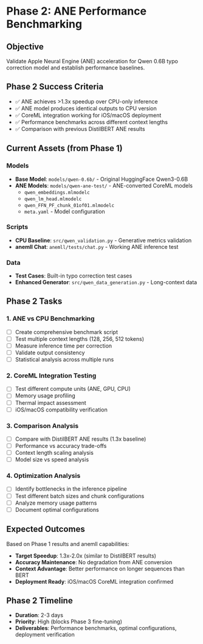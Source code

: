 # Phase 2: ANE Performance Benchmarking

## Objective
Validate Apple Neural Engine (ANE) acceleration for Qwen 0.6B typo correction model and establish performance baselines.

## Phase 2 Success Criteria
- ✅ ANE achieves >1.3x speedup over CPU-only inference
- ✅ ANE model produces identical outputs to CPU version
- ✅ CoreML integration working for iOS/macOS deployment
- ✅ Performance benchmarks across different context lengths
- ✅ Comparison with previous DistilBERT ANE results

## Current Assets (from Phase 1)

### Models
- **Base Model**: `models/qwen-0.6b/` - Original HuggingFace Qwen3-0.6B
- **ANE Models**: `models/qwen-ane-test/` - ANE-converted CoreML models
  - `qwen_embeddings.mlmodelc`
  - `qwen_lm_head.mlmodelc`
  - `qwen_FFN_PF_chunk_01of01.mlmodelc`
  - `meta.yaml` - Model configuration

### Scripts
- **CPU Baseline**: `src/qwen_validation.py` - Generative metrics validation
- **anemll Chat**: `anemll/tests/chat.py` - Working ANE inference test

### Data
- **Test Cases**: Built-in typo correction test cases
- **Enhanced Generator**: `src/qwen_data_generation.py` - Long-context data

## Phase 2 Tasks

### 1. ANE vs CPU Benchmarking
- [ ] Create comprehensive benchmark script
- [ ] Test multiple context lengths (128, 256, 512 tokens)
- [ ] Measure inference time per correction
- [ ] Validate output consistency
- [ ] Statistical analysis across multiple runs

### 2. CoreML Integration Testing  
- [ ] Test different compute units (ANE, GPU, CPU)
- [ ] Memory usage profiling
- [ ] Thermal impact assessment
- [ ] iOS/macOS compatibility verification

### 3. Comparison Analysis
- [ ] Compare with DistilBERT ANE results (1.3x baseline)
- [ ] Performance vs accuracy trade-offs
- [ ] Context length scaling analysis
- [ ] Model size vs speed analysis

### 4. Optimization Analysis
- [ ] Identify bottlenecks in the inference pipeline
- [ ] Test different batch sizes and chunk configurations
- [ ] Analyze memory usage patterns
- [ ] Document optimal configurations

## Expected Outcomes
Based on Phase 1 results and anemll capabilities:
- **Target Speedup**: 1.3x-2.0x (similar to DistilBERT results)
- **Accuracy Maintenance**: No degradation from ANE conversion
- **Context Advantage**: Better performance on longer sequences than BERT
- **Deployment Ready**: iOS/macOS CoreML integration confirmed

## Phase 2 Timeline
- **Duration**: 2-3 days
- **Priority**: High (blocks Phase 3 fine-tuning)
- **Deliverables**: Performance benchmarks, optimal configurations, deployment verification